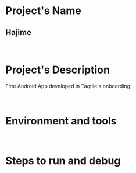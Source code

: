 # Project's Name
<h2> Hajime </h2>

<br> 

# Project's Description

<p>First Android App developed in Taqtile's onboarding</p>

<br>

# Environment and tools

<br>

# Steps to run and debug

<br>